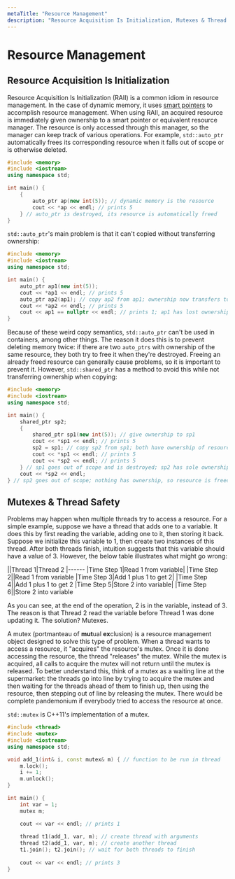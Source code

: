 ```yaml
---
metaTitle: "Resource Management"
description: "Resource Acquisition Is Initialization, Mutexes & Thread Safety"
---
```


# Resource Management




## Resource Acquisition Is Initialization


Resource Acquisition Is Initialization (RAII) is a common idiom in resource management. In the case of dynamic memory, it uses [smart pointers](http://stackoverflow.com/documentation/c%2B%2B/509/smart-pointers#t=201612210638370818186) to accomplish resource management. When using RAII, an acquired resource is immediately given ownership to a smart pointer or equivalent resource manager. The resource is only accessed through this manager, so the manager can keep track of various operations. For example, `std::auto_ptr` automatically frees its corresponding resource when it falls out of scope or is otherwise deleted.

```cpp
#include <memory>
#include <iostream>
using namespace std;

int main() {
    {
        auto_ptr ap(new int(5)); // dynamic memory is the resource
        cout << *ap << endl; // prints 5
    } // auto_ptr is destroyed, its resource is automatically freed
}

```

`std::auto_ptr`'s main problem is that it can't copied without transferring ownership:

```cpp
#include <memory>
#include <iostream>
using namespace std;

int main() {
    auto_ptr ap1(new int(5));
    cout << *ap1 << endl; // prints 5
    auto_ptr ap2(ap1); // copy ap2 from ap1; ownership now transfers to ap2
    cout << *ap2 << endl; // prints 5
    cout << ap1 == nullptr << endl; // prints 1; ap1 has lost ownership of resource
}

```

Because of these weird copy semantics, `std::auto_ptr` can't be used in containers, among other things. The reason it does this is to prevent deleting memory twice: if there are two `auto_ptrs` with ownership of the same resource, they both try to free it when they're destroyed. Freeing an already freed resource can generally cause problems, so it is important to prevent it. However, `std::shared_ptr` has a method to avoid this while not transferring ownership when copying:

```cpp
#include <memory>
#include <iostream>
using namespace std;

int main() {
    shared_ptr sp2;
    {
        shared_ptr sp1(new int(5)); // give ownership to sp1
        cout << *sp1 << endl; // prints 5
        sp2 = sp1; // copy sp2 from sp1; both have ownership of resource
        cout << *sp1 << endl; // prints 5
        cout << *sp2 << endl; // prints 5
    } // sp1 goes out of scope and is destroyed; sp2 has sole ownership of resource
    cout << *sp2 << endl;        
} // sp2 goes out of scope; nothing has ownership, so resource is freed

```



## Mutexes & Thread Safety


Problems may happen when multiple threads try to access a resource. For a simple example, suppose we have a thread that adds one to a variable. It does this by first reading the variable, adding one to it, then storing it back. Suppose we initialize this variable to 1, then create two instances of this thread. After both threads finish, intuition suggests that this variable should have a value of 3. However, the below table illustrates what might go wrong:

||Thread 1|Thread 2
|------
|Time Step 1|Read 1 from variable|
|Time Step 2||Read 1 from variable
|Time Step 3|Add 1 plus 1 to get 2|
|Time Step 4||Add 1 plus 1 to get 2
|Time Step 5|Store 2 into variable|
|Time Step 6||Store 2 into variable

As you can see, at the end of the operation, 2 is in the variable, instead of 3. The reason is that Thread 2 read the variable before Thread 1 was done updating it. The solution? Mutexes.

A mutex (portmanteau of **mut**ual **ex**clusion) is a resource management object designed to solve this type of problem. When a thread wants to access a resource, it "acquires" the resource's mutex. Once it is done accessing the resource, the thread "releases" the mutex. While the mutex is acquired, all calls to acquire the mutex will not return until the mutex is released. To better understand this, think of a mutex as a waiting line at the supermarket: the threads go into line by trying to acquire the mutex and then waiting for the threads ahead of them to finish up, then using the resource, then stepping out of line by releasing the mutex. There would be complete pandemonium if everybody  tried to access the resource at once.

`std::mutex` is C++11's implementation of a mutex.

```cpp
#include <thread>
#include <mutex>
#include <iostream>
using namespace std;

void add_1(int& i, const mutex& m) { // function to be run in thread
    m.lock();
    i += 1;
    m.unlock();
}

int main() {
    int var = 1;
    mutex m;

    cout << var << endl; // prints 1
    
    thread t1(add_1, var, m); // create thread with arguments
    thread t2(add_1, var, m); // create another thread
    t1.join(); t2.join(); // wait for both threads to finish
    
    cout << var << endl; // prints 3
}

```

